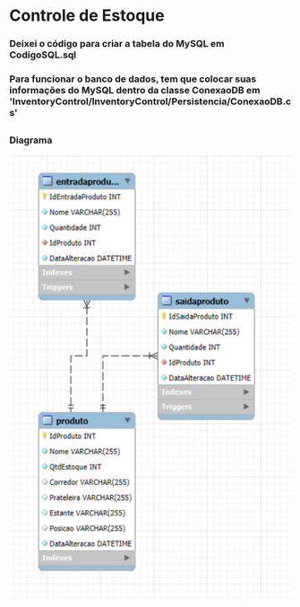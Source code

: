 # Controle de Estoque
### Deixei o código para criar a tabela do MySQL em CodigoSQL.sql

### Para funcionar o banco de dados, tem que colocar suas informações do MySQL dentro da classe ConexaoDB em 'InventoryControl/InventoryControl/Persistencia/ConexaoDB.cs'

## 
### Diagrama
![](diagrama.png)
